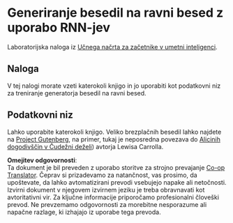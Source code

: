 <!--
CO_OP_TRANSLATOR_METADATA:
{
  "original_hash": "439e12796197a90e7623d4c9c057b9c2",
  "translation_date": "2025-08-25T21:48:48+00:00",
  "source_file": "lessons/5-NLP/17-GenerativeNetworks/lab/README.md",
  "language_code": "sl"
}
-->
# Generiranje besedil na ravni besed z uporabo RNN-jev

Laboratorijska naloga iz [Učnega načrta za začetnike v umetni inteligenci](https://github.com/microsoft/ai-for-beginners).

## Naloga

V tej nalogi morate vzeti katerokoli knjigo in jo uporabiti kot podatkovni niz za treniranje generatorja besedil na ravni besed.

## Podatkovni niz

Lahko uporabite katerokoli knjigo. Veliko brezplačnih besedil lahko najdete na [Project Gutenberg](https://www.gutenberg.org/), na primer, tukaj je neposredna povezava do [Alicinih dogodivščin v Čudežni deželi](https://www.gutenberg.org/files/11/11-0.txt)) avtorja Lewisa Carrolla.

**Omejitev odgovornosti**:  
Ta dokument je bil preveden z uporabo storitve za strojno prevajanje [Co-op Translator](https://github.com/Azure/co-op-translator). Čeprav si prizadevamo za natančnost, vas prosimo, da upoštevate, da lahko avtomatizirani prevodi vsebujejo napake ali netočnosti. Izvirni dokument v njegovem izvirnem jeziku je treba obravnavati kot avtoritativni vir. Za ključne informacije priporočamo profesionalni človeški prevod. Ne prevzemamo odgovornosti za morebitne nesporazume ali napačne razlage, ki izhajajo iz uporabe tega prevoda.